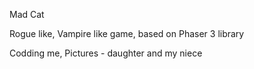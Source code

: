 Mad Cat

Rogue like, Vampire like game, based on Phaser 3 library

Codding me, Pictures - daughter and my niece
